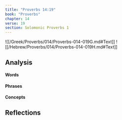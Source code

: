 ```yaml
---
title: "Proverbs 14:19"
book: "Proverbs"
chapter: 14
verse: 19
section: Solomonic Proverbs 1
---
```

![[/Greek/Proverbs/014/Proverbs-014-019G.md#Text]]
![[/Hebrew/Proverbs/014/Proverbs-014-019H.md#Text]]

## Analysis

#### Words

#### Phrases

#### Concepts

## Reflections
